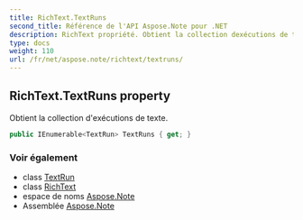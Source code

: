 ```yaml
---
title: RichText.TextRuns
second_title: Référence de l'API Aspose.Note pour .NET
description: RichText propriété. Obtient la collection dexécutions de texte.
type: docs
weight: 110
url: /fr/net/aspose.note/richtext/textruns/
---
```

## RichText.TextRuns property

Obtient la collection d'exécutions de texte.

```csharp
public IEnumerable<TextRun> TextRuns { get; }
```

### Voir également

* class [TextRun](../../textrun/)
* class [RichText](../)
* espace de noms [Aspose.Note](../../richtext/)
* Assemblée [Aspose.Note](../../../)


